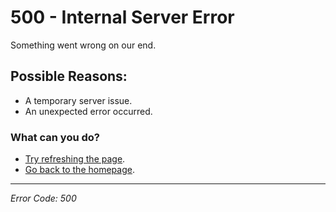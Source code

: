 # 500 - Internal Server Error

Something went wrong on our end.

## Possible Reasons:

-   A temporary server issue.
-   An unexpected error occurred.

### What can you do?

-   [Try refreshing the page](<javascript:location.reload()>).
-   [Go back to the homepage](/).

---

_Error Code: 500_

